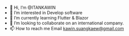 - 👋 Hi, I’m @ITANKAWIN
- 👀 I’m interested in Develop software
- 🌱 I’m currently learning Flutter & Blazor
- 💞️ I’m looking to collaborate on an international company.
- 📫 How to reach me Email kawin.suangkaew@gmail.com

<!---
ITANKAWIN/ITANKAWIN is a ✨ special ✨ repository because its `README.md` (this file) appears on your GitHub profile.
You can click the Preview link to take a look at your changes.
--->
